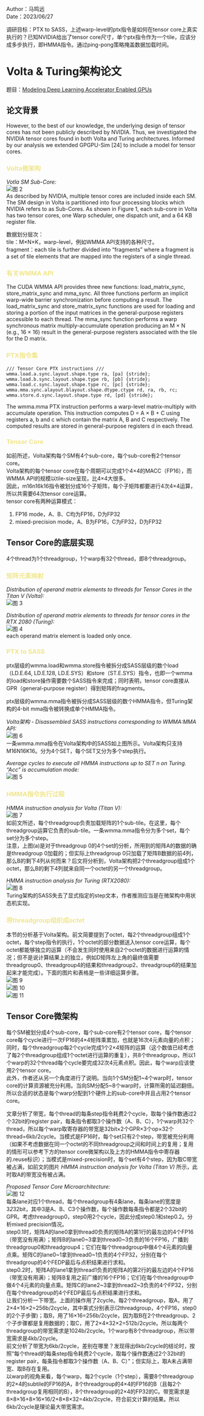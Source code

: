 Author：马鸣远  
Date：2023/06/27

调研目标：PTX to SASS，上述warp-level的ptx指令是如何在tensor core上真实执行的？已知NVIDIA给出了tensor core尺寸，单个ptx指令作为一个tile，应该分成多步执行，即HMMA指令。通过ping-pong策略掩盖数据加载时间。

# Volta & Turing架构论文

题目：[Modeling Deep Learning Accelerator Enabled GPUs](https://arxiv.org/pdf/1811.08309.pdf)

## 论文背景

However, to the best of our knowledge, the underlying design of tensor cores has not been publicly described by NVIDIA. Thus, we investigated the NVIDIA tensor cores found in both Volta and Turing architectures. Informed by our analysis we extended GPGPU-Sim [24] to include a model for tensor cores.  

### <font color=khaki>Volta微架构</font>

*Votla SM Sub-Core:*  
![图 2](images/1687847244753.png)  
As described by NVIDIA, multiple tensor cores are included inside each SM. The SM design in Volta is partitioned into four processing blocks which NVIDIA refers to as Sub-Cores. As shown in Figure 1, each sub-core in Volta has two tensor cores, one Warp scheduler, one dispatch unit, and a 64 KB register file.

数据划分层次：  
tile：M×N×K，warp-level，例如WMMA API支持的各种尺寸。  
fragment：each tile is further divided into “fragments” where a fragment is a set of tile elements that are mapped into the registers of a single thread.

### <font color=khaki>有关WMMA API</font>

The CUDA WMMA API provides three new functions: load_matrix_sync, store_matrix_sync and mma_sync. All three functions perform an implicit warp-wide barrier synchronization before computing a result. The load_matrix_sync and store_matrix_sync functions are used for loading and storing a portion of the input matrices in the general-purpose registers accessible to each thread. The mma_sync function performs a warp synchronous matrix multiply-accumulate operation producing an M × N (e.g., 16 × 16) result in the general-purpose registers associated with the tile for the D matrix.

### <font color=khaki>PTX指令集</font>

```cuda
/// Tensor Core PTX instructions ///
wmma.load.a.sync.layout.shape.type ra, [pa] {stride};
wmma.load.b.sync.layout.shape.type rb, [pb] {stride};
wmma.load.c.sync.layout.shape.type rc, [pc] {stride};
wmma.mma.sync.alayout.blayout.shape.dtype.ctype rd, ra, rb, rc;
wmma.store.d.sync.layout.shape.type rd, [pd] {stride};
```

The wmma.mma PTX instruction performs a warp-level
matrix-multiply with accumulate operation. This instruction
computes D = A × B + C using registers a, b and c which
contain the matrix A, B and C respectively. The computed
results are stored in general-purpose registers d in each thread.

### <font color=khaki>Tensor Core</font>

如前所述，Volta架构每个SM有4个sub-core，每个sub-core有2个tensor core。  
Volta架构的每个tensor core在每个周期可以完成1个4×4的MACC（FP16），而WMMA API的规模以tile-size呈现，比4×4大很多。  
因此，m16n16k16指令被划分成16个子矩阵，每个子矩阵都要进行4次4×4运算，所以共需要64次tensor core运算。  
tensor core有两种运算模式：  

1. FP16 mode，A、B、C均为FP16，D为FP32  
2. mixed-precision mode，A、B为FP16，C为FP32，D为FP32  

## Tensor Core的底层实现

4个thread为1个threadgroup，1个warp有32个thread，即8个threadgroup。

### <font color=khaki>矩阵元素映射</font>

*Distribution of operand matrix elements to threads for Tensor Cores in the Titan V (Volta):*  
![图 3](images/1687847480630.png)  

*Distribution of operand matrix elements to threads for tensor cores in the RTX 2080 (Turing):*  
![图 4](images/1687847663781.png)  
each operand matrix element is loaded only once.  

### <font color=khaki>PTX to SASS</font>

ptx层级的wmma.load和wmma.store指令被拆分成SASS层级的数个load（LD.E.64, LD.E.128, LD.E.SYS）和store（ST.E.SYS）指令，也即一个wmma的load和store操作需要数个SASS指令来完成；同时表明，tensor core直接从GPR（general-purpose register）得到矩阵的fragments。

ptx层级的wmma.mma指令被拆分成SASS层级的数个HMMA指令，但Turing架构的4-bit mma指令被转换成单个HMMA指令。

*Volta架构 - Disassembled SASS instructions corresponding to WMMA:MMA API:*  
![图 6](images/1687851434665.png)  
一条wmma.mma指令在Volta架构中的SASS如上图所示。Volta架构只支持M16N16K16。分为4个SET，每个SET又分为多个step执行。

*Average cycles to execute all HMMA instructions up to SET n on Turing. “Acc” is accumulation mode:*  
![图 5](images/1687850914738.png)  

### <font color=khaki>HMMA指令执行过程</font>

*HMMA instruction analysis for Volta (Titan V):*  
![图 7](images/1687851563756.png)  
如前文所述，每个threadgroup负责加载矩阵的1个sub-tile。在这里，每个threadgroup运算它负责的sub-tile。一条wmma.mma指令分为多个set，每个set分为多个step。  
注意，上图(a)是对于threadgroup 0的4个set的分析，所用到的矩阵A的数据的确是threadgroup 0加载的；但实际上threadgroup 0只加载了矩阵B数据的前4列，那么B的剩下4列从何而来？后文将分析到，Volta架构把2个threadgroup组成1个octet，那么B的剩下4列就来自同一个octet的另一个threadgroup。  

*HMMA instruction analysis for Turing (RTX2080):*  
![图 8](images/1687852344244.png)  
Turing架构的SASS失去了显式指定的step文本，作者推测应当是在微架构中用状态机实现。

### <font color=khaki>将threadgroup组织成octet</font>

本节的分析基于Volta架构。前文简要提到了octet，每2个threadgroup组成1个octet，每个step指令的执行，1个octet的部分数据送入tensor core运算，每个octet都能够独立的运算（不会发生同时使用来自2个octet的数据进行运算的情况；但不是说计算结果上的独立，例如D矩阵左上角的最终值需要threadgroup0、threadgroup4的结果和threadgroup2、threadgroup6的结果加起来才能完成）。下面的图片和表格是一些详细运算步骤。  
![图 9](images/1687854370814.png)  
![图 10](images/1687854398636.png)  
![图 11](images/1687854410378.png)  

## Tensor Core微架构

每个SM被划分成4个sub-core，每个sub-core有2个tensor core，每个tensor core每个cycle进行一次FP16的4×4矩阵乘累加，也就是16次4元素向量的点积；同时，每个threadgroup每2个cycle完成1个2×4矩阵的运算（这个数值已经考虑了每2个threadgroup组成1个octet进行运算的重复），共8个threadgroup，所以1个warp的32个thread每个cycle要完成32次4元素点积。因此，每个warp应该使用2个tensor core。  
此外，作者还从另一个角度进行了说明。当向1个SM分配1~4个warp时，tensor core的计算资源被充分利用。当向SM分配5~8个warp时，计算所需的延迟翻倍。所以合适的状态是每个warp分配到1个硬件上的sub-core中并且占用2个tensor core。

文章分析了带宽，每个thread的每条step指令耗费2个cycle，取每个操作数通过2个32bit的register pair，每条指令都取3个操作数（A、B、C），1个warp共32个thread，所以每个warp取寄存器的带宽是32bit×2个GPR×3个op×32个thread=6kb/2cycle。当模式是FP16时，每个set只有2个step，带宽被充分利用（如果不考虑数据在同一个octet的不同threadgroup之间和时间上的复用；复用的情形可以参考下方的tensor core微架构以及上方的HMMA指令中寄存器的.reuse标识）；当模式是mixed-precision时，每个set有4个step，因为取C带宽被占满，如前文的图片 *HMMA instruction analysis for Volta (Titan V)* 所示，此时取A的带宽没有被占满。

*Proposed Tensor Core Microarchitecture:*  
![图 12](images/1687858819048.png)  
每条lane对应1个thread，每个threadgroup有4条lane，每条lane的宽度是3*2*32bit，其中3是A、B、C3个操作数，每个操作数每条指令都是2个32bit的GPR。考虑threadgroup0，step0用2个cycle，因此分成step0.1和step0.2。分析mixed precision情况。  
step0.1时，矩阵A的lane0拿到thread0负责的矩阵A的第1行的最左边的4个FP16（带宽没有用满）；矩阵B的lane0~3拿到thread0~3负责的16个FP16，广播到threadgroup0和threadgroup4；它们在每个threadgroup中做4个4元素的向量点乘。矩阵C的lane0~1拿到thread0~1负责的4个FP32，分别在每个threadgroup的4个FEDP最后与点积结果进行求和。  
step0.2时，矩阵A的lane1拿到thread1负责的矩阵A的第2行的最左边的4个FP16（带宽没有用满）；矩阵B复用之前广播的16个FP16；它们在每个threadgroup中做4个4元素的向量点乘。矩阵C的lane2~3拿到thread2~3负责的4个FP32，分别在每个threadgroup的4个FEDP最后与点积结果进行求和。  
让我们分析一下带宽。上面的操作用了2cycle。每2个threadgroup，取A，用了2×4×16×2=256b/2cycle，其中乘式分别表示(2threadgroup，4个FP16，step0的2个子步骤)；取B，用了16×16=256b/2cycle，因为取B在2个threadgroup、2个子步骤都是复用数据的；取C，用了2×4×32×2=512b/2cycle。所以每两个threadgroup的带宽需求是1024b/2cycle。1个warp有8个threadgroup，所以带宽需求是4kb/2cycle。  
前文分析了带宽为6kb/2cycle，差别在哪里？发现得出6kb/2cycle的结论时，按照“每个thread的每条step指令耗费2个cycle，取每个操作数通过2个32bit的register pair，每条指令都取3个操作数（A、B、C）”；但实际上，取A未占满带宽、取B存在复用。  
以warp的视角来看，每个warp，每2个cycle（1个step），需要8个threadgroup的2×4的subtile的FP16的A，8个threadgroup的4×4的FP16的B（且每2个threadgroup复用相同的B），8个threadgroup的2×4的FP32的C。带宽需求是8×8×16+8×16×16/2+8×8×32=4kb/2cycle，符合前文计算的结果。所以6kb/2cycle是理论最大带宽需求。  
